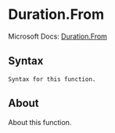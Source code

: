 # Duration.From

Microsoft Docs: [Duration.From](https://docs.microsoft.com/en-us/powerquery-m/duration-from)

## Syntax

```
Syntax for this function.
```

## About

About this function.


